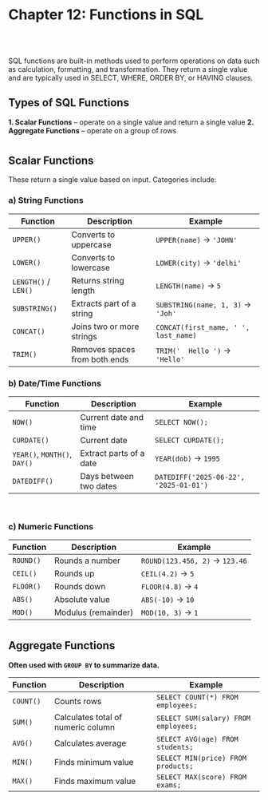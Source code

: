 #
# Chapter 12: Functions in SQL

<br>
<br>

SQL functions are built-in methods used to perform operations on data such as calculation, formatting, and transformation. They return a single value and are typically used in SELECT, WHERE, ORDER BY, or HAVING clauses.

## Types of SQL Functions
**1. Scalar Functions** – operate on a single value and return a single value
**2. Aggregate Functions** – operate on a group of rows
#
## Scalar Functions
These return a single value based on input. Categories include:
### a) String Functions
| Function             | Description                   | Example                              |
| -------------------- | ----------------------------- | ------------------------------------ |
| `UPPER()`            | Converts to uppercase         | `UPPER(name)` → `'JOHN'`             |
| `LOWER()`            | Converts to lowercase         | `LOWER(city)` → `'delhi'`            |
| `LENGTH()` / `LEN()` | Returns string length         | `LENGTH(name)` → `5`                 |
| `SUBSTRING()`        | Extracts part of a string     | `SUBSTRING(name, 1, 3)` → `'Joh'`    |
| `CONCAT()`           | Joins two or more strings     | `CONCAT(first_name, ' ', last_name)` |
| `TRIM()`             | Removes spaces from both ends | `TRIM('  Hello ')` → `'Hello'`       |
<b>

### b) Date/Time Functions

| Function                     | Description             | Example                                |
| ---------------------------- | ----------------------- | -------------------------------------- |
| `NOW()`                      | Current date and time   | `SELECT NOW();`                        |
| `CURDATE()`                  | Current date            | `SELECT CURDATE();`                    |
| `YEAR()`, `MONTH()`, `DAY()` | Extract parts of a date | `YEAR(dob)` → `1995`                   |
| `DATEDIFF()`                 | Days between two dates  | `DATEDIFF('2025-06-22', '2025-01-01')` |
<br>

### c) Numeric Functions

| Function  | Description         | Example                        |
| --------- | ------------------- | ------------------------------ |
| `ROUND()` | Rounds a number     | `ROUND(123.456, 2)` → `123.46` |
| `CEIL()`  | Rounds up           | `CEIL(4.2)` → `5`              |
| `FLOOR()` | Rounds down         | `FLOOR(4.8)` → `4`             |
| `ABS()`   | Absolute value      | `ABS(-10)` → `10`              |
| `MOD()`   | Modulus (remainder) | `MOD(10, 3)` → `1`             |

#

## Aggregate Functions

Often used with `GROUP BY` to summarize data.
<br>

| Function  | Description                        | Example                              |
| --------- | ---------------------------------- | ------------------------------------ |
| `COUNT()` | Counts rows                        | `SELECT COUNT(*) FROM employees;`    |
| `SUM()`   | Calculates total of numeric column | `SELECT SUM(salary) FROM employees;` |
| `AVG()`   | Calculates average                 | `SELECT AVG(age) FROM students;`     |
| `MIN()`   | Finds minimum value                | `SELECT MIN(price) FROM products;`   |
| `MAX()`   | Finds maximum value                | `SELECT MAX(score) FROM exams;`      |




